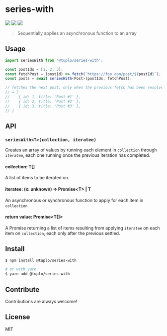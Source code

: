 # series-with

<p>
  <img src="https://img.shields.io/npm/v/@tuplo/series-with">
  <img src="https://github.com/tuplo/series-with/workflows/Build/badge.svg">
  <img src="https://david-dm.org/tuplo/series-with.svg">
</p>

> Sequentially applies an asynchronous function to an array

## Usage

```typescript
import seriesWith from '@tuplo/series-with';

const postIds = [1, 2, 3];
const fetchPost = (postId) => fetch(`https://foo.com/post/${postId}`);
const posts = await seriesWith<Post>(postIds, fetchPost);

// fetches the next post, only when the previous fetch has been resolved
// → [
//    { id: 1, title: 'Post #1' },
//    { id: 2, title: 'Post #2' },
//    { id: 3, title: 'Post #3' },
// ]
```

## API

### `seriesWith<T>(collection, iteratee)`

Creates an array of values by running each element in `collection` through `iteratee`, each one running once the previous iteration has completed.

#### collection: T[]

A list of items to be iterated on.

#### iteratee: (x: unknown) => Promise&lt;T&gt; | T

An asynchronous or synchronous function to apply for each item in `collection`.

#### return value: Promise&lt;T[]&gt;

A Promise returning a list of items resulting from applying `iteratee` on each item on `collection`, each only after the previous settled.

## Install

```bash
$ npm install @tuplo/series-with

# or with yarn
$ yarn add @tuplo/series-with
```

## Contribute

Contributions are always welcome!

## License

MIT
